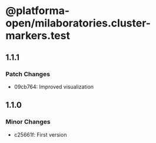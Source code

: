 # @platforma-open/milaboratories.cluster-markers.test

## 1.1.1

### Patch Changes

- 09cb764: Improved visualization

## 1.1.0

### Minor Changes

- c25661f: First version
